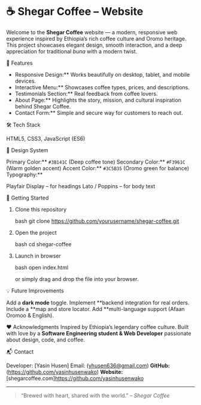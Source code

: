 # ☕ Shegar Coffee – Website

Welcome to the **Shegar Coffee** website — a modern, responsive web experience inspired by Ethiopia’s rich coffee culture and Oromo heritage.
This project showcases elegant design, smooth interaction, and a deep appreciation for traditional *buna* with a modern twist.



 🌿 Features

* Responsive Design:** Works beautifully on desktop, tablet, and mobile devices.
* Interactive Menu:** Showcases coffee types, prices, and descriptions.
* Testimonials Section:** Real feedback from coffee lovers.
* About Page:** Highlights the story, mission, and cultural inspiration behind Shegar Coffee.
* Contact Form:** Simple and secure way for customers to reach out.



 🛠️ Tech Stack

HTML5, CSS3, JavaScript (ES6)


 🎨 Design System

Primary Color:** `#3B141C` (Deep coffee tone)
  Secondary Color:** `#F3961C` (Warm golden accent)
  Accent Color:** `#3C5B35` (Oromo green for balance)
  Typography:**

  Playfair Display – for headings
  Lato / Poppins – for body text

 🚀 Getting Started

1. Clone this repository

   bash
   git clone https://github.com/yourusername/shegar-coffee.git
   
2. Open the project

   bash
   cd shegar-coffee
   
3. Launch in browser

   bash
   open index.html
   

   or simply drag and drop the file into your browser.



💡 Future Improvements

 Add a **dark mode** toggle.
 Implement **backend integration for real orders.
 Include a **map and store locator.
 Add **multi-language support (Afaan Oromoo & English).



 ❤️ Acknowledgments
 Inspired by Ethiopia’s legendary coffee culture.
Built with love by a **Software Engineering student & Web Developer** passionate about design, code, and coffee.


📬 Contact

Developer: [Yasin Husen]
Email: (yhusen636@gmail.com)
**GitHub:** (https://github.com/yasinhusenwako)
**Website:** [shegarcoffee.com]https://github.com/yasinhusenwako

---

> “Brewed with heart, shared with the world.” – *Shegar Coffee*
